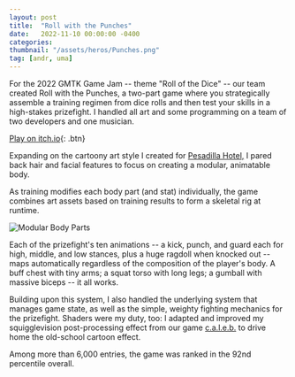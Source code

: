 ```yaml
---
layout: post
title:  "Roll with the Punches"
date:   2022-11-10 00:00:00 -0400
categories: 
thumbnail: "/assets/heros/Punches.png"
tag: [andr, uma]
---
```

For the 2022 GMTK Game Jam -- theme "Roll of the Dice" -- our team created Roll with the Punches, a two-part game where you strategically assemble a training regimen from dice rolls and then test your skills in a high-stakes prizefight. I handled all art and some programming on a team of two developers and one musician.

[Play on itch.io](https://gardosj.itch.io/roll-with-the-punches){: .btn}

Expanding on the cartoony art style I created for [Pesadilla Hotel,](https://robertbuckley.itch.io/pesadilla-hotel) I pared back hair and facial features to focus on creating a modular, animatable body. 

As training modifies each body part (and stat) individually, the game combines art assets based on training results to form a skeletal rig at runtime.

![Modular Body Parts](/assets/punches/Body%20Parts.png)

Each of the prizefight's ten animations -- a kick, punch, and guard each for high, middle, and low stances, plus a huge ragdoll when knocked out -- maps automatically regardless of the composition of the player's body. A buff chest with tiny arms; a squat torso with long legs; a gumball with massive biceps -- it all works.

Building upon this system, I also handled the underlying system that manages game state, as well as the simple, weighty fighting mechanics for the prizefight. Shaders were my duty, too: I adapted and improved my squigglevision post-processing effect from our game [c.a.l.e.b.](https://robertbuckley.itch.io/caleb) to drive home the old-school cartoon effect.

Among more than 6,000 entries, the game was ranked in the 92nd percentile overall.